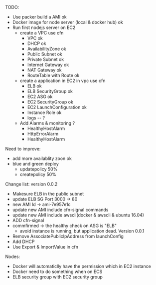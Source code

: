 TODO:
 - Use packer build a AMI ok  
 - Docker image for node server (local & docker hub)  ok
 - Run first nodejs server on EC2
   - create a VPC use cfn
     - VPC  ok
     - DHCP ok
     - AvailabilityZone  ok
     - Public Subnet ok
     - Private Subnet ok
     - Internet Gateway ok
     - NAT Gateway ok
     - RouteTable with Route ok
   - create a application in EC2 in vpc use cfn
     - ELB ok
     - ELB SecurityGroup ok
     - EC2 ASG ok 
     - EC2 SecurityGroup  ok
     - EC2 LaunchConfiguration  ok
     - Instance Role  ok
     - logs -- ?
   - Add Alarms & monitoring ?
     - HealthyHostAlarm
     - HttpErrorAlarm
     - HealthyHostAlarm     

Need to improve:
 - add more availablity zoon ok
 - blue and green deploy
   - updatepolicy 50%
   - createpolicy 50%

Change list:
  version 0.0.2
  - Makesure ELB in the public subnet
  - update ELB SG Port 3000 -> 80
  - new AMI Id -> ami-7e957e1c
  - update new AMI include cfn-signal commands 
  - update new AMI include awscli(docker & awscli & ubuntu 16.04)
  - ADD cfn-signal
  - commfirmed -> the healthy check on ASG is "ELB"
    - avoid instance is running, but application dead.
  Version 0.0.1
  - Remove AssociatePublicIpAddress from launchConfig
  - Add DHCP
  - Use Export & ImportValue in cfn

Nodes:
  - Docker will automaticlly have the permission which in EC2 instance
  - Docker need to do something when on ECS
  - ELB security group with EC2 security group  
